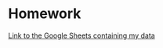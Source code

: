 # Homework

[Link to the Google Sheets containing my data](https://docs.google.com/spreadsheets/d/11vxwa0WOuJryH6M0RlsLizdxCJHXp1COny9GY0wUPNc/edit?usp=sharing)